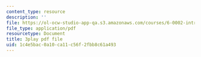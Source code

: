 ```yaml
---
content_type: resource
description: ''
file: https://ol-ocw-studio-app-qa.s3.amazonaws.com/courses/6-0002-introduction-to-computational-thinking-and-data-science-fall-2016/1c4e5bac0a10ca11c56f2fbb8c61a493_fQvg-hh9dUw.pdf
file_type: application/pdf
resourcetype: Document
title: 3play pdf file
uid: 1c4e5bac-0a10-ca11-c56f-2fbb8c61a493
---
```

